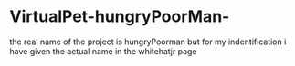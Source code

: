 # VirtualPet-hungryPoorMan-
the real name of the project is hungryPoorman but for my indentification i have given the actual name in the whitehatjr page
